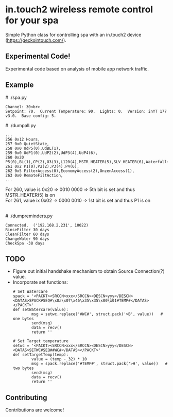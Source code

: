 # in.touch2 wireless remote control for your spa

Simple Python class for controlling spa with an in.touch2 device (https://geckointouch.com/).

## Experimental Code!

Experimental code based on analysis of mobile app network traffic.

## Example

\# ./spa.py<br>
```
Channel: 30<br>
Setpoint: 70.  Current Temperature: 90.  Lights: 0.  Version: inYT 177 v3.0.  Base config: 5.
```

\# ./dumpall.py<br>
```
...
256 0x12 Hours, 
257 0x0 QuietState, 
258 0x0 UdP5(0),UdBL(1), 
259 0x0 UdP1(0),UdP2(2),UdP3(4),UdP4(6), 
260 0x20 P5(0),BL(1),CP(2),O3(3),L120(4),MSTR_HEATER(5),SLV_HEATER(6),Waterfall(7),Heating(5), 
261 0x2 P1(0),P2(2),P3(4),P4(6), 
262 0x5 FilterAccess(0),EconomyAccess(2),OnzenAccess(1), 
263 0x0 RemoteFiltAction, 
...
```
For 260, value is 0x20 => 0010 0000 => 5th bit is set and thus MSTR_HEATER(5) is on<br>
For 261, value ix 0x02 => 0000 0010 => 1st bit is set and thus P1 is on<br>
<br>

\# ./dumpreminders.py<br>
```
Connected.  ('192.168.2.231', 10022)
RinseFilter 30 days
CleanFilter 60 days
ChangeWater 90 days
CheckSpa -38 days
```

## TODO

<ul>
<li>Figure out initial handshake mechanism to obtain Source Connection(?) value.</li>
<li>Incorporate set functions:

```
# Set Watercare
spack = '<PACKT><SRCCN>xxx</SRCCN><DESCN>yyy</DESCN><DATAS>SPACK#SEQ#\x0a\x07\x46\x35\x35\x00\x01#TEMP#</DATAS></PACKT>'
def setWatercare(value):
        msg = setwc.replace('#WC#', struct.pack('>B', value))   # one bytes
        send(msg)
        data = recv()
        return ''

# Set Target temperature
setwc = '<PACKT><SRCCN>xxx</SRCCN><DESCN>yyy</DESCN><DATAS>SETWC#SEQ##WC#</DATAS></PACKT>'
def setTargetTemp(temp):
        value = (temp - 32) * 10
        msg = spack.replace('#TEMP#', struct.pack('>H', value))   # two bytes
        send(msg)
        data = recv()
        return ''
```

</li>
</ul>

## Contributing

Contributions are welcome!
